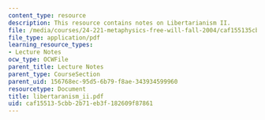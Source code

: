 ```yaml
---
content_type: resource
description: This resource contains notes on Libertarianism II.
file: /media/courses/24-221-metaphysics-free-will-fall-2004/caf155135cbb2b71eb3f182609f87861_libertaranism_ii.pdf
file_type: application/pdf
learning_resource_types:
- Lecture Notes
ocw_type: OCWFile
parent_title: Lecture Notes
parent_type: CourseSection
parent_uid: 156768ec-95d5-6b79-f8ae-343934599960
resourcetype: Document
title: libertaranism_ii.pdf
uid: caf15513-5cbb-2b71-eb3f-182609f87861
---
```

